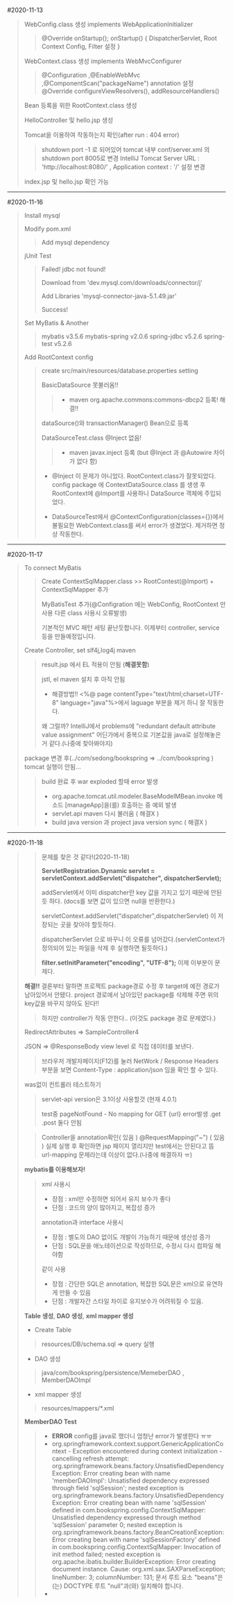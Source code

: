 #2020-11-13
>WebConfig.class 생성 implements WebApplicationInitializer
>>@Override onStartup();
>>  onStartup() { DispatcherServlet, Root Context Config, Filter 설정 }
>
> WebContext.class 생성 implements WebMvcConfigurer
>> @Configuration ,@EnableWebMvc ,@ComponentScan("packageName") annotation 설정
>> @Override configureViewResolvers(), addResourceHandlers()
> 
> Bean 등록을 위한 RootContext.class 생성
>
> HelloController 및 hello.jsp 생성
>
> Tomcat을 이용하여 작동하는지 확인(after run : 404 error)
>> shutdown port -1 로 되어있어 tomcat 내부 conf/server.xml 의 shutdown port 8005로 변경
>> IntelliJ Tomcat Server URL : 'http://localhost:8080/' , Application context : '/' 설정 변경
> 
>index.jsp 및 hello.jsp 확인 가능

---
#2020-11-16
>Install mysql
>
>Modify pom.xml
>> Add mysql dependency
>
>jUnit Test
>> Failed! jdbc not found!
>>
>> Download from 'dev.mysql.com/downloads/connector/j'
>> 
>> Add Libraries 'mysql-connector-java-5.1.49.jar' 
>>
>> Success!
>
>Set MyBatis & Another
>>  mybatis v3.5.6
>>  mybatis-spring v2.0.6
>>  spring-jdbc v5.2.6
>>  spring-test v5.2.6
>
>Add RootContext config
>> create src/main/resources/database.properties setting
>>
>> BasicDataSource 못불러옴!! 
>>> -  maven org.apache.commons:commons-dbcp2 등록!  해결!!
>>>
>>
>> dataSource()와 transactionManager() Bean으로 등록
>>
>> DataSourceTest.class @Inject 없음!
>>> - maven javax.inject 등록 (but @Inject 과 @Autowire 차이가 없다 함)
>> - @Inject 이 문제가 아니었다. RootContext.class가 잘못되었다.
>> config package 에 ContextDataSource.class 를 생생 후 RootContext에 @Import를 사용하니
>> DataSource 객체에 주입되었다.
>>
>> - DataSourceTest에서 @ContextConfiguration(classes={})에서 불필요한 WebContext.class를 써서
>> error가 생겼었다. 제거하면 정상 작동한다.

---------
#2020-11-17
>To connect MyBatis
>> Create ContextSqlMapper.class >> RootContest(@Import) + ContextSqlMapper 추가
>>
>> MyBatisTest 추가(@Configration 에는 WebConfig, RootContext 만 사용 다른 class 사용시 오류발생)
>>
>> 기본적인 MVC 패턴 세팅 끝난듯합니다. 이제부터 controller, service 등을 만들예정입니다.
>
> Create Controller, set slf4j,log4j maven
>> result.jsp 에서 EL 적용이 안됨 (**해결못함**) 
>>
>> jstl, el maven 설치 후 아직 안됨 
>> - 해결방법!! <%@ page contentType="text/html;charset=UTF-8" language="java"%>에서
>> laguage 부분을 제거 하니 잘 작동한다.
>>
>> 왜 그럴까? IntelliJ에서 problems에 "redundant default attribute value assignment"
>> 어딘가에서 중복으로 기본값을 java로 설정해놓은거 같다.(나중에 찾아봐야지)
>
> package 변경 후(../com/sedong/bookspring => ../com/bookspring ) tomcat 실행이 안됨...
>>  build 완료 후 war exploded 할때 error 발생
>> - org.apache.tomcat.util.modeler.BaseModelMBean.invoke 메소드 [manageApp]을(를) 호출하는 중 예외 발생
>> - servlet.api maven 다시 불러옴 ( 해결X )
>> - build java version 과 project java version sync ( 해결X )
>>
--------------
#2020-11-18
  
>>문제를 찾은 것 같다!(2020-11-18)
>>
>> **ServletRegistration.Dynamic servlet = servletContext.addServlet("dispatcher", dispatcherServlet);**
>>
>> addServlet에서 이미 dispatcher란 key 값을 가지고 있기 때문에 안된듯 하다.
>>(docs를 보면 값이 있으면 null을 반환한다.)
>> 
>> servletContext.addServlet("dispatcher",dispatcherServlet) 이 저장되는 곳을 찾아야 할듯하다.
>>
>> dispatcherServlet 으로 바꾸니 이 오류를 넘어갔다.(servletContext가 정의되어 있는 파일을 삭제 후 실행하면 될듯하다.)
>> 
>> **filter.setInitParameter("encoding", "UTF-8");**
>> 이제 이부분이 문제다.
>
> **해결!!** 결론부터 말하면 프로젝트 package경로 수정 후 target에 예전 경로가 남아있어서 안됐다.
> project 경로에서 남아있던 package를 삭제해 주면 위의 key값을 바꾸지 않아도 된다!!
>> 하지만 controller가 작동 안한다.. (이것도 package 경로 문제였다.)
>
> 
> RedirectAttributes => SampleController4
>
> JSON => @ResponseBody view level 로 직접 데이터를 보낸다.
>> 브라우저 개발자페이지(F12)를 눌러 NetWork / Response Headers 부분을 보면 Content-Type : application/json
>> 임을 확인 할 수 있다.
>
> was없이 컨트롤러 테스트하기
>> servlet-api version은 3.1이상 사용할것 (현재 4.0.1)
>>
>> test중 pageNotFound - No mapping for GET {url} error발생 .get .post 둘다 안됨
>
>> Controller을 annotation확인( 있음 ) @RequestMapping("~") ( 있음 )
>> 실제 실행 후 확인하면 jsp 페이지 열리지만 test에서는 안된다고 뜸
>> url-mapping 문제라는데 이상이 없다.(나중에 해결하자 ㅠ)
>> 
> **mybatis를 이용해보자!**
>> xml 사용시
>> - 장점 : xml만 수정하면 되어서 유지 보수가 좋다
>> - 단점 : 코드의 양이 많아지고, 복잡성 증가
>> 
>> annotation과 interface 사용시
>> - 장점 : 별도의 DAO 없이도 개발이 가능하기 때문에 생산성 증가
>> - 단점 : SQL문을 애노테이션으로 작성하므로, 수정시 다시 컴파일 해야함
>>
>> 같이 사용 
>> - 장점 : 간단한 SQL은 annotation, 복잡한 SQL문은 xml으로 유연하게 만들 수 있음
>> - 단점 : 개발자간 스타일 차이로 유지보수가 어려워질 수 있음.
>
> **Table 생성**, **DAO 생성**, **xml mapper 생성**
> - Create Table 
>> resources/DB/schema.sql => query 실행 
>> 
> - DAO 생성
>> java/com/bookspring/persistence/MemeberDAO , MemberDAOImpl
> - xml mapper 생성
>> resources/mappers/*.xml 
> 
> **MemberDAO Test**
>> - **ERROR** config를 java로 했더니 엄청난 error가 발생한다 ㅠㅠ
>> - org.springframework.context.support.GenericApplicationContext - Exception encountered during context initialization - cancelling refresh attempt: org.springframework.beans.factory.UnsatisfiedDependencyException: Error creating bean with name 'memberDAOImpl': Unsatisfied dependency expressed through field 'sqlSession'; nested exception is org.springframework.beans.factory.UnsatisfiedDependencyException: Error creating bean with name 'sqlSession' defined in com.bookspring.config.ContextSqlMapper: Unsatisfied dependency expressed through method 'sqlSession' parameter 0; nested exception is org.springframework.beans.factory.BeanCreationException: Error creating bean with name 'sqlSessionFactory' defined in com.bookspring.config.ContextSqlMapper: Invocation of init method failed; nested exception is org.apache.ibatis.builder.BuilderException: Error creating document instance.  Cause: org.xml.sax.SAXParseException; lineNumber: 3; columnNumber: 131; 문서 루트 요소 "beans"은(는) DOCTYPE 루트 "null"과(와) 일치해야 합니다.
>> - 
